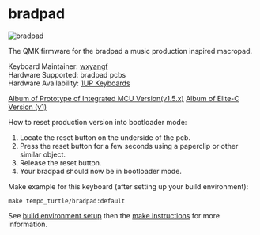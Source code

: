 # bradpad

![bradpad]()

The QMK firmware for the bradpad a music production inspired macropad.

Keyboard Maintainer: [wxyangf](https://github.com/wxyangf)  
Hardware Supported: bradpad pcbs  
Hardware Availability: [1UP Keyboards](https://1upkeyboards.com/)

[Album of Prototype of Integrated MCU Version(v1.5.x)]()
[Album of Elite-C Version (v1)](https://imgur.com/a/xjocnNo)


How to reset production version into bootloader mode:

  1. Locate the reset button on the underside of the pcb.
  2. Press the reset button for a few seconds using a paperclip or other similar object.
  3. Release the reset button.
  4. Your bradpad should now be in bootloader mode.

Make example for this keyboard (after setting up your build environment):

    make tempo_turtle/bradpad:default

See [build environment setup](https://docs.qmk.fm/#/getting_started_build_tools) then the [make instructions](https://docs.qmk.fm/#/getting_started_make_guide) for more information.